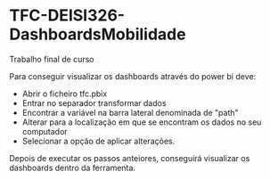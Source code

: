 # TFC-DEISI326-DashboardsMobilidade
Trabalho final de curso

Para conseguir visualizar os dashboards através do power bi deve:
- Abrir o ficheiro tfc.pbix
- Entrar no separador transformar dados
- Encontrar a variável na barra lateral denominada de "path"
- Alterar para a localização em que se encontram os dados no seu computador
- Selecionar a opção de aplicar alterações.

Depois de executar os passos anteiores, conseguirá visualizar os dashboards dentro da ferramenta.
